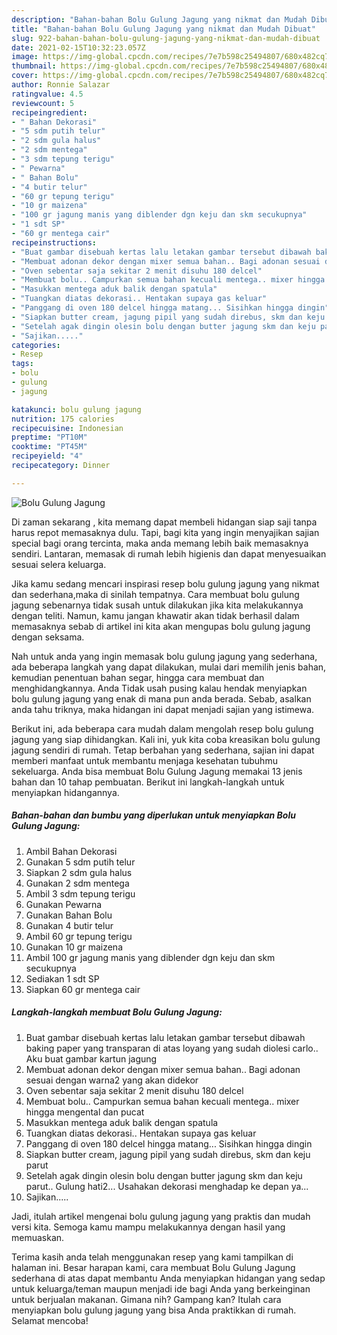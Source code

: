 ```yaml
---
description: "Bahan-bahan Bolu Gulung Jagung yang nikmat dan Mudah Dibuat"
title: "Bahan-bahan Bolu Gulung Jagung yang nikmat dan Mudah Dibuat"
slug: 922-bahan-bahan-bolu-gulung-jagung-yang-nikmat-dan-mudah-dibuat
date: 2021-02-15T10:32:23.057Z
image: https://img-global.cpcdn.com/recipes/7e7b598c25494807/680x482cq70/bolu-gulung-jagung-foto-resep-utama.jpg
thumbnail: https://img-global.cpcdn.com/recipes/7e7b598c25494807/680x482cq70/bolu-gulung-jagung-foto-resep-utama.jpg
cover: https://img-global.cpcdn.com/recipes/7e7b598c25494807/680x482cq70/bolu-gulung-jagung-foto-resep-utama.jpg
author: Ronnie Salazar
ratingvalue: 4.5
reviewcount: 5
recipeingredient:
- " Bahan Dekorasi"
- "5 sdm putih telur"
- "2 sdm gula halus"
- "2 sdm mentega"
- "3 sdm tepung terigu"
- " Pewarna"
- " Bahan Bolu"
- "4 butir telur"
- "60 gr tepung terigu"
- "10 gr maizena"
- "100 gr jagung manis yang diblender dgn keju dan skm secukupnya"
- "1 sdt SP"
- "60 gr mentega cair"
recipeinstructions:
- "Buat gambar disebuah kertas lalu letakan gambar tersebut dibawah baking paper yang transparan di atas loyang yang sudah diolesi carlo.. Aku buat gambar kartun jagung"
- "Membuat adonan dekor dengan mixer semua bahan.. Bagi adonan sesuai dengan warna2 yang akan didekor"
- "Oven sebentar saja sekitar 2 menit disuhu 180 delcel"
- "Membuat bolu.. Campurkan semua bahan kecuali mentega.. mixer hingga mengental dan pucat"
- "Masukkan mentega aduk balik dengan spatula"
- "Tuangkan diatas dekorasi.. Hentakan supaya gas keluar"
- "Panggang di oven 180 delcel hingga matang... Sisihkan hingga dingin"
- "Siapkan butter cream, jagung pipil yang sudah direbus, skm dan keju parut"
- "Setelah agak dingin olesin bolu dengan butter jagung skm dan keju parut.. Gulung hati2... Usahakan dekorasi menghadap ke depan ya..."
- "Sajikan....."
categories:
- Resep
tags:
- bolu
- gulung
- jagung

katakunci: bolu gulung jagung 
nutrition: 175 calories
recipecuisine: Indonesian
preptime: "PT10M"
cooktime: "PT45M"
recipeyield: "4"
recipecategory: Dinner

---
```



![Bolu Gulung Jagung](https://img-global.cpcdn.com/recipes/7e7b598c25494807/680x482cq70/bolu-gulung-jagung-foto-resep-utama.jpg)

Di zaman  sekarang , kita memang dapat membeli hidangan siap saji tanpa harus repot memasaknya dulu. Tapi, bagi kita yang ingin menyajikan sajian special bagi orang tercinta, maka anda memang lebih baik memasaknya sendiri. Lantaran, memasak di rumah lebih higienis dan dapat menyesuaikan sesuai selera keluarga.

Jika kamu sedang mencari inspirasi resep bolu gulung jagung yang nikmat dan sederhana,maka di sinilah tempatnya. Cara membuat bolu gulung jagung  sebenarnya tidak susah untuk dilakukan jika kita melakukannya dengan teliti. Namun, kamu jangan khawatir akan tidak berhasil dalam memasaknya 
sebab di artikel ini kita akan mengupas bolu gulung jagung dengan seksama.  



Nah untuk anda yang ingin memasak bolu gulung jagung yang sederhana, ada beberapa langkah yang dapat dilakukan, mulai dari memilih jenis bahan, kemudian penentuan bahan segar, hingga cara membuat dan menghidangkannya. Anda Tidak usah pusing kalau hendak menyiapkan bolu gulung jagung yang enak di mana pun anda berada. Sebab, asalkan anda  tahu triknya, maka hidangan ini dapat menjadi sajian yang istimewa.

Berikut ini, ada beberapa cara mudah dalam mengolah resep bolu gulung jagung yang siap dihidangkan. Kali ini, yuk kita coba kreasikan bolu gulung jagung sendiri di rumah. Tetap berbahan yang sederhana, sajian ini dapat memberi manfaat untuk membantu menjaga kesehatan tubuhmu sekeluarga. Anda bisa membuat Bolu Gulung Jagung memakai 13 jenis bahan dan 10 tahap pembuatan. Berikut ini langkah-langkah untuk menyiapkan hidangannya.

<!--inarticleads1-->

##### Bahan-bahan dan bumbu yang diperlukan untuk menyiapkan Bolu Gulung Jagung:

1. Ambil  Bahan Dekorasi
1. Gunakan 5 sdm putih telur
1. Siapkan 2 sdm gula halus
1. Gunakan 2 sdm mentega
1. Ambil 3 sdm tepung terigu
1. Gunakan  Pewarna
1. Gunakan  Bahan Bolu
1. Gunakan 4 butir telur
1. Ambil 60 gr tepung terigu
1. Gunakan 10 gr maizena
1. Ambil 100 gr jagung manis yang diblender dgn keju dan skm secukupnya
1. Sediakan 1 sdt SP
1. Siapkan 60 gr mentega cair




<!--inarticleads2-->

##### Langkah-langkah membuat Bolu Gulung Jagung:

1. Buat gambar disebuah kertas lalu letakan gambar tersebut dibawah baking paper yang transparan di atas loyang yang sudah diolesi carlo.. Aku buat gambar kartun jagung
1. Membuat adonan dekor dengan mixer semua bahan.. Bagi adonan sesuai dengan warna2 yang akan didekor
1. Oven sebentar saja sekitar 2 menit disuhu 180 delcel
1. Membuat bolu.. Campurkan semua bahan kecuali mentega.. mixer hingga mengental dan pucat
1. Masukkan mentega aduk balik dengan spatula
1. Tuangkan diatas dekorasi.. Hentakan supaya gas keluar
1. Panggang di oven 180 delcel hingga matang... Sisihkan hingga dingin
1. Siapkan butter cream, jagung pipil yang sudah direbus, skm dan keju parut
1. Setelah agak dingin olesin bolu dengan butter jagung skm dan keju parut.. Gulung hati2... Usahakan dekorasi menghadap ke depan ya...
1. Sajikan.....




Jadi, itulah artikel mengenai  bolu gulung jagung  yang praktis dan mudah versi kita. Semoga kamu mampu melakukannya dengan hasil yang memuaskan. 

Terima kasih anda telah menggunakan resep yang kami tampilkan di halaman ini. Besar harapan kami, cara membuat  Bolu Gulung Jagung sederhana di atas dapat membantu Anda menyiapkan hidangan yang sedap untuk keluarga/teman maupun menjadi ide bagi Anda yang berkeinginan untuk berjualan makanan. Gimana nih? Gampang kan? Itulah cara menyiapkan bolu gulung jagung yang bisa Anda praktikkan di rumah. Selamat mencoba!

